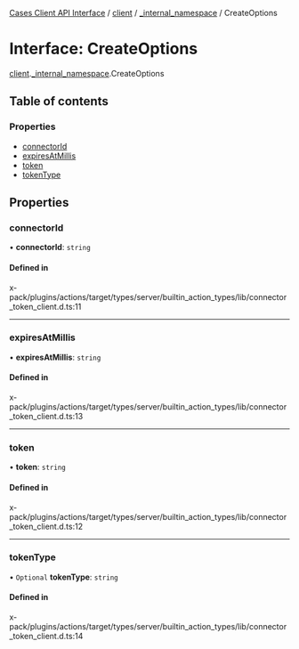 [Cases Client API Interface](../README.md) / [client](../modules/client.md) / [\_internal\_namespace](../modules/client._internal_namespace.md) / CreateOptions

# Interface: CreateOptions

[client](../modules/client.md).[_internal_namespace](../modules/client._internal_namespace.md).CreateOptions

## Table of contents

### Properties

- [connectorId](client._internal_namespace.CreateOptions-1.md#connectorid)
- [expiresAtMillis](client._internal_namespace.CreateOptions-1.md#expiresatmillis)
- [token](client._internal_namespace.CreateOptions-1.md#token)
- [tokenType](client._internal_namespace.CreateOptions-1.md#tokentype)

## Properties

### connectorId

• **connectorId**: `string`

#### Defined in

x-pack/plugins/actions/target/types/server/builtin_action_types/lib/connector_token_client.d.ts:11

___

### expiresAtMillis

• **expiresAtMillis**: `string`

#### Defined in

x-pack/plugins/actions/target/types/server/builtin_action_types/lib/connector_token_client.d.ts:13

___

### token

• **token**: `string`

#### Defined in

x-pack/plugins/actions/target/types/server/builtin_action_types/lib/connector_token_client.d.ts:12

___

### tokenType

• `Optional` **tokenType**: `string`

#### Defined in

x-pack/plugins/actions/target/types/server/builtin_action_types/lib/connector_token_client.d.ts:14
